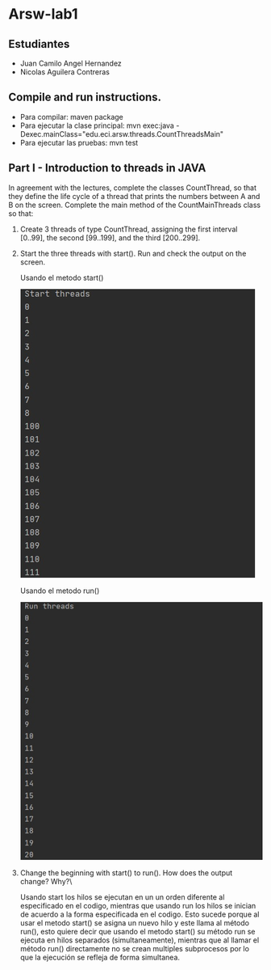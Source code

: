 # Arsw-lab1

## Estudiantes

  - Juan Camilo Angel Hernandez
  - Nicolas Aguilera Contreras
  
## Compile and run instructions.
 
- Para compilar: maven package
- Para ejecutar la clase principal: mvn exec:java -Dexec.mainClass="edu.eci.arsw.threads.CountThreadsMain"
- Para ejecutar las pruebas: mvn test

## Part I - Introduction to threads in JAVA

In agreement with the lectures, complete the classes CountThread, so that they define the life cycle of a thread that prints the numbers between A and B on the screen.
Complete the main method of the CountMainThreads class so that: 

1. Create 3 threads of type CountThread, assigning the first interval [0..99], the second [99..199], and the third [200..299]. 

2. Start the three threads with start(). Run and check the output on the screen. 

   Usando el metodo start()
   
   ![](img/start.png)
   
   Usando el metodo run()
   
   ![](img/run.png)

3. Change the beginning with start() to run(). How does the output change? Why?\

   Usando start los hilos se ejecutan en un un orden diferente al especificado en el codigo, mientras que usando run los hilos se inician de acuerdo a la forma especificada en el    codigo. Esto sucede porque al usar el metodo start() se asigna un nuevo hilo y este llama al método run(), esto quiere decir que usando el metodo start() su método run se   
   ejecuta en hilos separados (simultaneamente), mientras que al llamar el método run() directamente no se crean multiples subprocesos por lo que la ejecución se refleja de forma
   simultanea.
